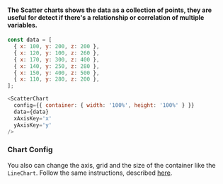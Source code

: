 #### The Scatter charts shows the data as a collection of points, they are useful for detect if there's a relationship or correlation of multiple variables. 

```js
const data = [
  { x: 100, y: 200, z: 200 },
  { x: 120, y: 100, z: 260 },
  { x: 170, y: 300, z: 400 },
  { x: 140, y: 250, z: 280 },
  { x: 150, y: 400, z: 500 },
  { x: 110, y: 280, z: 200 },
];

<ScatterChart
  config={{ container: { width: '100%', height: '100%' } }}
  data={data}
  xAxisKey='x'
  yAxisKey='y'
/>
```

### Chart Config

You also can change the axis, grid and the size of the container like the `LineChart`. Follow the same instructions, described [here](/#/Components/Charts/LineChart?id=chart-config).
